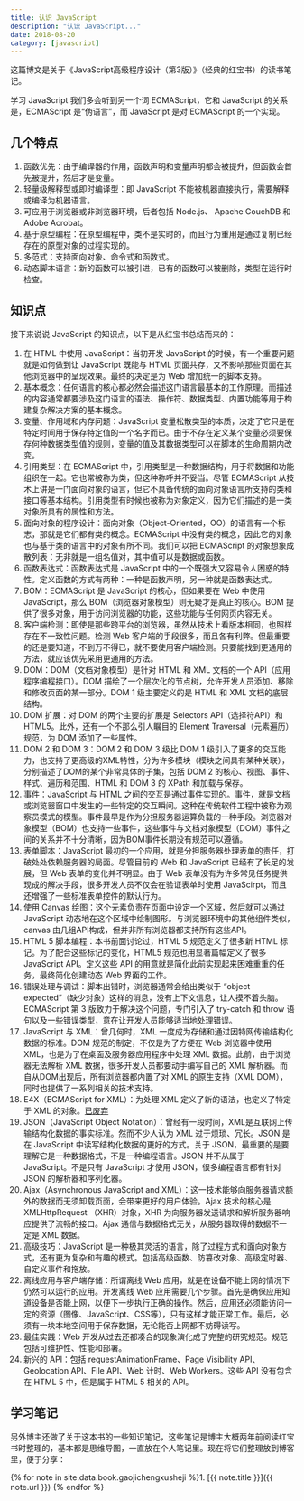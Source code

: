 ```yaml
---
title: 认识 JavaScript
description: "认识 JavaScript..."
date: 2018-08-20
category: [javascript]
---
```


这篇博文是关于《JavaScript高级程序设计（第3版）》（经典的红宝书）的读书笔记。

学习 JavaScript 我们多会听到另一个词 ECMAScript，它和 JavaScript 的关系是，ECMAScript 是“伪语言”，而 JavaScript 是对 ECMAScript 的一个实现。

## 几个特点

1. 函数优先：由于编译器的作用，函数声明和变量声明都会被提升，但函数会首先被提升，然后才是变量。
2. 轻量级解释型或即时编译型：即 JavaScript 不能被机器直接执行，需要解释或编译为机器语言。
3. 可应用于浏览器或非浏览器环境，后者包括 Node.js、 Apache CouchDB 和 Adobe Acrobat。
4. 基于原型编程：在原型编程中，类不是实时的，而且行为重用是通过复制已经存在的原型对象的过程实现的。
5. 多范式：支持面向对象、命令式和函数式。
6. 动态脚本语言：新的函数可以被引进，已有的函数可以被删除，类型在运行时检查。

## 知识点

接下来说说 JavaScript 的知识点，以下是从红宝书总结而来的：

1. 在 HTML 中使用 JavaScript：当初开发 JavaScript 的时候，有一个重要问题就是如何做到让 JavaScript 既能与 HTML 页面共存，又不影响那些页面在其他浏览器中的呈现效果。最终的决定是为 Web 增加统一的脚本支持。
2. 基本概念：​​​​​任何语言的核心都必然会描述这门语言最基本的工作原理。而描述的内容通常都要涉及这门语言的语法、操作符、数据类型、内置功能等用于构建复杂解决方案的基本概念。
3. 变量、作用域和内存问题：​​​​​JavaScript 变量松散类型的本质，决定了它只是在特定时间用于保存特定值的一个名字而已。由于不存在定义某个变量必须要保存何种数据类型值的规则，变量的值及其数据类型可以在脚本的生命周期内改变。​​​​​
4. 引用类型：​​​​​在 ECMAScript 中，引用类型是一种数据结构，用于将数据和功能组织在一起。它也常被称为类，但这种称呼并不妥当。尽管 ECMAScript 从技术上讲是一门面向对象的语言，但它不具备传统的面向对象语言所支持的类和接口等基本结构。引用类型有时候也被称为对象定义，因为它们描述的是一类对象所具有的属性和方法。
5. 面向对象的程序设计：​​​​​面向对象（Object-Oriented，OO）的语言有一个标志，那就是它们都有类的概念。ECMAScript 中没有类的概念，因此它的对象也与基于类的语言中的对象有所不同。我们可以把 ECMAScript 的对象想象成散列表：无非就是一组名值对，其中值可以是数据或函数。
6. 函数表达式：​​​​​函数表达式是 JavaScript 中的一个既强大又容易令人困惑的特性。定义函数的方式有两种：一种是函数声明，另一种就是函数表达式。​​​​​
7. BOM：​​​​​ECMAScript 是 JavaScript 的核心，但如果要在 Web 中使用 JavaScript，那么 BOM（浏览器对象模型）则无疑才是真正的核心。BOM 提供了很多对象，用于访问浏览器的功能，这些功能与任何网页内容无关。​​​​​
8. 客户端检测：​​​​​即使是那些跨平台的浏览器，虽然从技术上看版本相同，也照样存在不一致性问题。检测 Web 客户端的手段很多，而且各有利弊。但最重要的还是要知道，不到万不得已，就不要使用客户端检测。只要能找到更通用的方法，就应该优先采用更通用的方法。​​​​​
9. DOM：​​​​​DOM（文档对象模型）是针对 HTML 和 XML 文档的一个 API（应用程序编程接口）。DOM 描绘了一个层次化的节点树，允许开发人员添加、移除和修改页面的某一部分。​​​​​DOM 1 级主要定义的是 HTML 和 XML 文档的底层结构。​​​​​
10. DOM 扩展：​​​​​对 DOM 的两个主要的扩展是 Selectors API（选择符API）和 HTML5。此外，还有一个不那么引人瞩目的 Element Traversal（元素遍历）规范，为 DOM 添加了一些属性。​​​​​
11. DOM 2 和 DOM 3：​​​​​DOM 2 和 DOM 3 级比 DOM 1 级引入了更多的交互能力，也支持了更高级的XML特性，分为许多模块（模块之间具有某种关联），分别描述了DOM的某个非常具体的子集，包括 DOM 2 的核心、视图、事件、样式、遍历和范围、HTML 和 DOM 3 的 XPath 和加载与保存。​​​​​
12. 事件：​​​​​JavaScript 与 HTML 之间的交互是通过事件实现的。事件，就是文档或浏览器窗口中发生的一些特定的交互瞬间。这种在传统软件工程中被称为观察员模式的模型。事件最早是作为分担服务器运算负载的一种手段。浏览器对象模型（BOM）也支持一些事件，这些事件与文档对象模型（DOM）事件之间的关系并不十分清晰，因为BOM事件长期没有规范可以遵循。
13. 表单脚本：​​​​​JavaScript 最初的一个应用，就是分担服务器处理表单的责任，打破处处依赖服务器的局面。尽管目前的 Web 和 JavaScript 已经有了长足的发展，但 Web 表单的变化并不明显。由于 Web 表单没有为许多常见任务提供现成的解决手段，很多开发人员不仅会在验证表单时使用 JavaScirpt，而且还增强了一些标准表单控件的默认行为。​​​​​
14. 使用 Canvas 绘图：​​​​​这个元素负责在页面中设定一个区域，然后就可以通过 JavaScript 动态地在这个区域中绘制图形。与浏览器环境中的其他组件类似，canvas 由几组API构成，但并非所有浏览器都支持所有这些API。​​​​​
15. HTML 5 脚本编程：​​​​​本书前面讨论过，HTML 5 规范定义了很多新 HTML 标记。为了配合这些标记的变化，HTML5 规范也用显著篇幅定义了很多 JavaScript API。定义这些 API 的用意就是简化此前实现起来困难重重的任务，最终简化创建动态 Web 界面的工作。​​​​​
16. 错误处理与调试：​​​​​脚本出错时，浏览器通常会给出类似于 “object expected”（缺少对象）这样的消息，没有上下文信息，让人摸不着头脑。ECMAScript 第 3 版致力于解决这个问题，专门引入了 try-catch 和 throw 语句以及一些错误类型，意在让开发人员能够适当地处理错误。
17. JavaScript 与 XML：​​​​​曾几何时，XML 一度成为存储和通过因特网传输结构化数据的标准。DOM 规范的制定，不仅是为了方便在 Web 浏览器中使用 XML，也是为了在桌面及服务器应用程序中处理 XML 数据。此前，由于浏览器无法解析 XML 数据，很多开发人员都要动手编写自己的 XML 解析器。而自从DOM出现后，所有浏览器都内置了对 XML 的原生支持（XML DOM），同时也提供了一系列相关的技术支持。
18. E4X（ECMAScript for XML）：为处理 XML 定义了新的语法，也定义了特定于 XML 的对象。[已废弃][21]
19. JSON（JavaScript Object Notation）：曾经有一段时间，XML是互联网上传输结构化数据的事实标准。然而不少人认为 XML 过于烦琐、冗长。JSON 是在 JavaScript 中读写结构化数据的更好的方式。关于 JSON，最重要的是要理解它是一种数据格式，不是一种编程语言。JSON 并不从属于 JavaScript。不是只有 JavaScript 才使用 JSON，很多编程语言都有针对 JSON 的解析器和序列化器。​​​​​
20. Ajax（Asynchronous JavaScript and XML）：这一技术能够向服务器请求额外的数据而无须卸载页面，会带来更好的用户体验。Ajax 技术的核心是 XMLHttpRequest （XHR）对象，XHR 为向服务器发送请求和解析服务器响应提供了流畅的接口。Ajax 通信与数据格式无关，从服务器取得的数据不一定是 XML 数据。
21. 高级技巧：JavaScript 是一种极其灵活的语言，除了过程方式和面向对象方式，还有更为复杂和有趣的模式。包括高级函数、防篡改对象、高级定时器、自定义事件和拖放。
22. 离线应用与客户端存储：所谓离线 Web 应用，就是在设备不能上网的情况下仍然可以运行的应用。​​​​​开发离线 Web 应用需要几个步骤。首先是确保应用知道设备是否能上网，以便下一步执行正确的操作。然后，应用还必须能访问一定的资源（图像、JavaScript、CSS等），只有这样才能正常工作。最后，必须有一块本地空间用于保存数据，无论能否上网都不妨碍读写。
23. 最佳实践：Web 开发从过去还都凑合的现象演化成了完整的研究规范。规范包括可维护性、性能和部署。
24. 新兴的 API：包括 requestAnimationFrame、Page Visibility API、Geolocation API、File API、Web 计时、Web Workers。这些 API 没有包含在 HTML 5 中，但是属于 HTML 5 相关的 API。

## 学习笔记

另外博主还做了关于这本书的一些知识笔记，这些笔记是博主大概两年前阅读红宝书时整理的，基本都是思维导图，一直放在个人笔记里。现在将它们整理放到博客里，便于分享：

{% for note in site.data.book.gaojichengxusheji %}1. [{{ note.title }}]({{ note.url }})
{% endfor %}

  [21]: https://developer.mozilla.org/zh-CN/docs/Archive/Web/E4X
